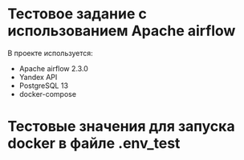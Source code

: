 # Тестовое задание с использованием Apache airflow

В проекте используется:
* Apache airflow 2.3.0
* Yandex API
* PostgreSQL 13
* docker-compose

# Тестовые значения для запуска docker в файле .env_test
